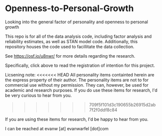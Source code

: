Openness-to-Personal-Growth
===========================

Looking into the general factor of personality and openness to personal growth


This repo is for all of the data analysis code, including factor analysis and reliability estimates, as well as STAN model code. Additionally, this repository houses the code used to facillitate the data collection.

See https://osf.io/u8nwr/ for more details regarding the research.

Specifically, click above to read the registration of intention for this project. 

Licsening note: 
<<<<<<< HEAD
All personality items containted herein are the express property of their author. The personality items are not to for commercial use without my permission. They can, however, be used for academic and research purposes. If you do use these items for research, I'd be very curious to hear from you. 
>>>>>>> 709f5f101d3c190655b26915d2ab7f2f0ddf8c84

If you are using these items for research, I'd be happy to hear from you.

I can be reached at evanw [at] evanwarfel [dot]com

